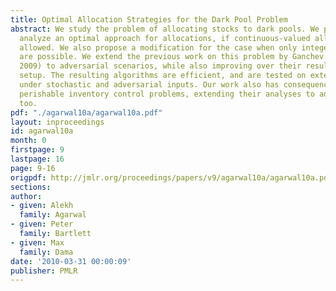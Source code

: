 ```yaml
---
title: Optimal Allocation Strategies for the Dark Pool Problem
abstract: We study the problem of allocating stocks to dark pools. We propose and
  analyze an optimal approach for allocations, if continuous-valued allocations are
  allowed. We also propose a modification for the case when only integer-valued allocations
  are possible. We extend the previous work on this problem by Ganchev et al (UAI
  2009) to adversarial scenarios, while also improving over their results in the iid
  setup. The resulting algorithms are efficient, and are tested on extensive simulations
  under stochastic and adversarial inputs. Our work also has consequences for other
  perishable inventory control problems, extending their analyses to adversarial models
  too.
pdf: "./agarwal10a/agarwal10a.pdf"
layout: inproceedings
id: agarwal10a
month: 0
firstpage: 9
lastpage: 16
page: 9-16
origpdf: http://jmlr.org/proceedings/papers/v9/agarwal10a/agarwal10a.pdf
sections: 
author:
- given: Alekh
  family: Agarwal
- given: Peter
  family: Bartlett
- given: Max
  family: Dama
date: '2010-03-31 00:00:09'
publisher: PMLR
---
```

